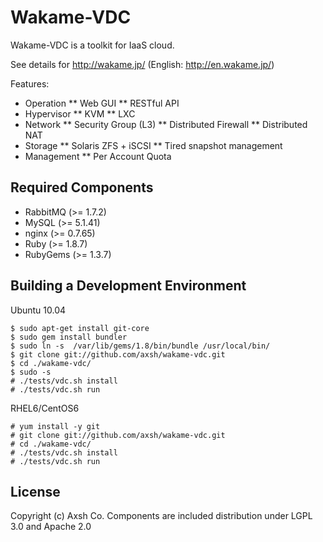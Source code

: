 Wakame-VDC
============

Wakame-VDC is a toolkit for IaaS cloud.

See details for http://wakame.jp/ (English: http://en.wakame.jp/)

Features:

* Operation
** Web GUI
** RESTful API
* Hypervisor
** KVM
** LXC
* Network
** Security Group (L3)
** Distributed Firewall
** Distributed NAT
* Storage
** Solaris ZFS + iSCSI
** Tired snapshot management
* Management
** Per Account Quota


Required Components
--------------------

* RabbitMQ (>= 1.7.2)
* MySQL (>= 5.1.41)
* nginx (>= 0.7.65)
* Ruby (>= 1.8.7)
* RubyGems (>= 1.3.7)


Building a Development Environment
----------------------------------

Ubuntu 10.04

    $ sudo apt-get install git-core
    $ sudo gem install bundler
    $ sudo ln -s  /var/lib/gems/1.8/bin/bundle /usr/local/bin/
    $ git clone git://github.com/axsh/wakame-vdc.git
    $ cd ./wakame-vdc/
    $ sudo -s
    # ./tests/vdc.sh install
    # ./tests/vdc.sh run

RHEL6/CentOS6

    # yum install -y git
    # git clone git://github.com/axsh/wakame-vdc.git
    # cd ./wakame-vdc/
    # ./tests/vdc.sh install
    # ./tests/vdc.sh run


License
---------

Copyright (c) Axsh Co.
Components are included distribution under LGPL 3.0 and Apache 2.0
